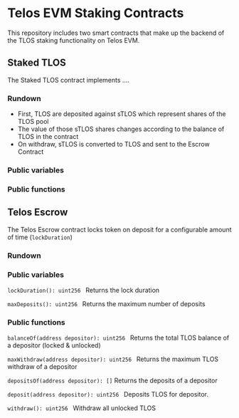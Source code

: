 # Telos EVM Staking Contracts

This repository includes two smart contracts that make up the backend of the TLOS staking functionality on Telos EVM.

## Staked TLOS

The Staked TLOS contract implements ....

### Rundown

- First, TLOS are deposited against sTLOS which represent shares of the TLOS pool
- The value of those sTLOS shares changes according to the balance of TLOS in the contract
- On withdraw, sTLOS is converted to TLOS and sent to the Escrow Contract

### Public variables

### Public functions

## Telos Escrow

The Telos Escrow contract locks token on deposit for a configurable amount of time (`lockDuration`)

### Rundown

### Public variables

`lockDuration(): uint256 `
Returns the lock duration

`maxDeposits(): uint256 `
Returns the maximum number of deposits

### Public functions

`balanceOf(address depositor): uint256 `
Returns the total TLOS balance of a depositor (locked & unlocked)

`maxWithdraw(address depositor): uint256 `
Returns the maximum TLOS withdraw of a depositor

`depositsOf(address depositor): []`
Returns the deposits of a depositor

`deposit(address depositor): uint256 `
Deposits TLOS for depositor.

`withdraw(): uint256 `
Withdraw all unlocked TLOS
